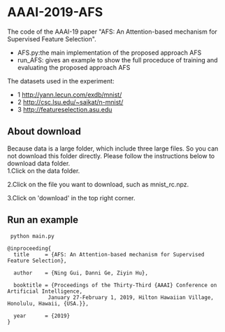# AAAI-2019-AFS
The code of the AAAI-19 paper "AFS: An Attention-based mechanism for Supervised Feature Selection".
 * AFS.py:the main implementation of the proposed approach AFS
 * run_AFS: gives an example to show the full proceduce of training and evaluating the proposed approach AFS  
 
The datasets used in the experiment:
 * 1 http://yann.lecun.com/exdb/mnist/
 * 2 http://csc.lsu.edu/~saikat/n-mnist/
 * 3 http://featureselection.asu.edu  
 
 
 ## About download
 Because data is a large folder, which include three large files. So you can not download this folder directly. Please follow the instructions below to download data folder.  
 1.Click on the data folder.  
 
 2.Click on the file you want to download, such as mnist_rc.npz.  
 
 3.Click on 'download' in the top right corner.  
 ## Run an example
```
 python main.py  
```  
   
```
@inproceeding{  
  title     = {AFS: An Attention-based mechanism for Supervised Feature Selection},  

  author    = {Ning Gui, Danni Ge, Ziyin Hu},  

  booktitle = {Proceedings of the Thirty-Third {AAAI} Conference on Artificial Intelligence,  
             January 27-February 1, 2019, Hilton Hawaiian Village, Honolulu, Hawaii, {USA.}},  

  year      = {2019}  
}
```
